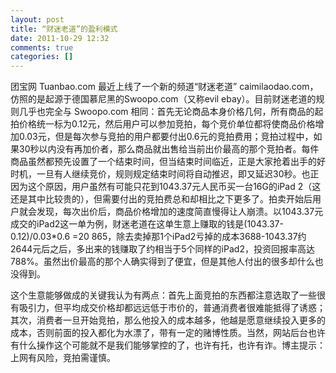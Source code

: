 ```yaml
---
layout: post
title: “财迷老道”的盈利模式
date: 2011-10-29 12:32
comments: true
categories: []
---
```

团宝网 Tuanbao.com 最近上线了一个新的频道“财迷老道” caimilaodao.com，仿照的是起源于德国慕尼黑的Swoopo.com（又称evil ebay）。目前财迷老道的规则几乎也完全与 Swoopo.com 相同：首先无论商品本身价格几何，所有商品的起拍价格统一标为0.12元，然后用户可以参加竞拍，每个竞价单位都将使商品价格增加0.03元，但是每次参与竞拍的用户都要付出0.6元的竞拍费用；竞拍过程中，如果30秒以内没有再加价者，那么商品就出售给当前出价最高的那个竞拍者。每件商品虽然都预先设置了一个结束时间，但当结束时间临近，正是大家抢着出手的好时机，一旦有人继续竞价，规则规定结束时间将自动推迟，即又延迟30秒。也正因为这个原因，用户虽然有可能只花到1043.37元人民币买一台16G的iPad 2（这还是其中比较贵的），但需要付出的竞拍费总和却相比之下更多了。拍卖开始后用户就会发现，每次出价后，商品价格增加的速度简直慢得让人崩溃。以1043.37元成交的iPad2这一单为例，财迷老道在这单生意上赚取的钱是(1043.37-0.12)/0.03*0.6 =20 865，除去卖掉那1个iPad2亏掉的成本3688-1043.37约2644元后之后，多出来的钱赚取了约相当于5个同样的iPad2，投资回报率高达788%。虽然出价最高的那个人确实得到了便宜，但是其他人付出的很多却什么也没得到。

这个生意能够做成的关键我认为有两点：首先上面竞拍的东西都注意选取了一些很有吸引力，但平均成交价格却都远远低于市价的，普通消费者很难能抵得了诱惑；其次，消费者一旦开始竞拍，那么他投入的成本越多，他越是愿意继续投入更多的成本，否则前面的投入都化为水漂了，带有一定的赌博性质。当然，网站后台也许有什么操作这个可能就不是我们能够掌控的了，也许有托，也许有诈。博主提示：上网有风险，竞拍需谨慎。

